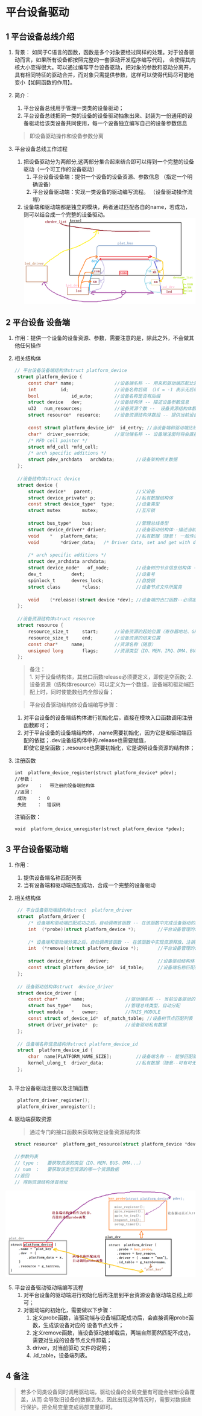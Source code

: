 <!--
 * @Description: In User Settings Edit
 * @Author: your name
 * @Date: 2019-09-23 17:35:35
 * @LastEditTime: 2019-10-22 15:05:59
 * @LastEditors: Please set LastEditors
 -->
# 平台设备驱动

## 1 平台设备总线介绍
1. 背景：
   如同于C语言的函数，函数是多个对象要经过同样的处理。对于设备驱动而言，如果所有设备都按照完整的一套驱动开发程序编写代码，  会使得其内核大小变得很大。可以通过编写平台设备驱动，把对象的参数和驱动分离开，具有相同特征的驱动合并，而对象只需提供参数，这样可以使得代码尽可能地变小【如同函数的作用】。

2. 简介：
   1. 平台设备总线用于管理一类类的设备驱动；
   2. 平台设备总线把同一类的设备的设备驱动抽象出来、封装为一份通用的设备驱动给该类设备共同使用，每一个设备独立编写自己的设备参数信息
   > 即设备驱动操作和设备参数分离

3. 平台设备总线工作过程
   1. 把设备驱动分为两部分,这两部分集合起来结合即可以得到一个完整的设备驱动（一个可工作的设备驱动）
        1. 平台设备设备端：提供一个设备的设备资源、参数信息	（指定一个明确设备）
        2. 平台设备驱动端：实现一类设备的驱动编写流程。		（设备驱动操作流程）
   2. 设备端和驱动端都是独立的模块，两者通过匹配各自的name，若成功，则可以结合成一个完整的设备驱动。
![平台设备管理总线工作方式](https://github.com/TimChanCHN/pictures/raw/master/Linux/%E5%B9%B3%E5%8F%B0%E8%AE%BE%E5%A4%87%E6%80%BB%E7%BA%BF%E7%AE%A1%E7%90%86%E6%96%B9%E5%BC%8F%E7%A4%BA%E6%84%8F%E5%9B%BE.png)

## 2 平台设备 设备端
1. 作用：提供一个设备的设备资源、参数，需要注意的是，除此之外，不会做其他任何操作
2. 相关结构体
   ```c
   // 平台设备设备端结构体struct platform_device
    struct platform_device {
        const char*	name;		        //设备端名称 -- 用来和驱动端匹配比较
        int			id;			        //设备名称后缀 （id = -1 表示无后缀）<该后缀是内核对象名称后缀>
        bool			id_auto;		//设备名称是否有后缀
        struct device	dev;			//设备结构体 -- 描述设备参数信息
        u32	  num_resources;		    //设备资源个数 --  设备资源结构体数组元素个数
        struct resource*  resource; 	//设备资源结构体数组 -- 提供当前设备的所有资源信息

        const struct platform_device_id*  id_entry;	//当设备端和驱动端比较匹配成功之后，设备名称将回写
        char*  driver_override; 	    //驱动端名称 -- 设备端注册时将会直接和该驱动端比较匹配
        /* MFD cell pointer */
        struct mfd_cell *mfd_cell;
        /* arch specific additions */
        struct pdev_archdata   archdata;		//设备架构相关数据
    };

    //设备结构体struct device
    struct device {
        struct device*	 parent;				//父设备
        struct device_private* p;			    //私有数据结构体
        const struct device_type*  type;		//设备类型
        struct mutex		mutex;			    //互斥锁

        struct bus_type*	bus;				//管理总线类型
        struct device_driver* driver;			//设备驱动结构体--描述当前设备对应的驱动
        void	*	platform_data;			    //私有数据（随意！ 一般传递设备参数）
        void		*driver_data;	/* Driver data, set and get with dev_set/get_drvdata */
        
        /* arch specific additions */
        struct dev_archdata	archdata;
        struct device_node*   of_node; 	    	//设备树的节点信息结构体 -- 由设备树节点展开得到
        dev_t			devt;		        	//设备号
        spinlock_t		devres_lock;		    //自旋锁
        struct class		*class;			    //设备节点文件所属类

        void	(*release)(struct device *dev);	//设备端的出口函数--必须定义该函数
    };

    //设备资源结构体struct resource
    struct resource {
        resource_size_t 	start;		//设备资源的起始位置（寄存器地址、GPIO口编号、总线地址、内存）
        resource_size_t 	end;		//设备资源的结束位置
        const char*		name;	        //资源名称（随意）
        unsigned long 		flags;		//资源类型（IO、MEM、IRQ、DMA、BUS）
    };
   ```
    > 备注：  
        1. 对于设备结构体，其出口函数release必须要定义，即使是空函数;
        2. 设备资源（结构体resource）可以定义为一个数组，设备端和驱动端匹配上时，同时使能数组内全部设备；  

    > 平台设备驱动结构体设备端编写步骤：  
    1. 对平台设备的设备端结构体进行初始化后，直接在模块入口函数调用注册函数即可；  
    2. 对于平台设备的设备端结构体，.name需要初始化，因为它是和驱动端匹配的依据；.dev设备结构体中的.release也需要赋值，  
       即使它是空函数；.resource也需要初始化，它是说明设备资源的结构体；
   

3. 注册函数
   ```
   int  platform_device_register(struct platform_device* pdev);
   //参数：
    pdev    :   带注册的设备端结构体
   //返回：
    成功    ：  0
    失败    ：  错误码

   ```
    注销函数：
    ```
    void  platform_device_unregister(struct platform_device *pdev);
    ```

## 3 平台设备驱动端
1. 作用：
   1. 提供设备端名称匹配列表
   2. 当有设备端和驱动端匹配成功，合成一个完整的设备驱动

2. 相关结构体
   ```c
    // 平台设备驱动端结构体struct  platform_driver
    struct  platform_driver {
        /* 设备端和驱动端匹配成功之后，自动调用该函数 -- 在该函数中完成设备驱动的编写 */
        int  (*probe)(struct platform_device *);		//平台设备管理的设备驱动真正的入口函数
        
        /* 设备端和驱动端分离之后，自动调用该函数 -- 在该函数中实现资源释放、注销操作 */
        int  (*remove)(struct platform_device *);		//平台设备管理的设备驱动真正的出口函数
        
        struct device_driver   driver;				    //设备驱动结构体 -- 描述当前设备驱动
        const struct platform_device_id*  id_table; 	//设备端名称匹配列表 -- 列举所有能够匹配的设备端名称
    };

    // 设备驱动结构体struct  device_driver
    struct device_driver {
        const char*		name;		        //驱动端名称 -- 当前设备驱动的名称 (必填)
        struct bus_type*	bus;			//管理总线类型，自动分配
        struct module	*	owner;		    //THIS_MODULE
        const struct of_device_id*  of_match_table;	//设备树节点匹配列表
        struct driver_private*	p;		    //设备驱动私有数据
    };

    // 设备端名称信息结构体struct platform_device_id
    struct  platform_device_id {
        char  name[PLATFORM_NAME_SIZE];		    //设备端名称 -- 能够匹配驱动端的设备端名称
        kernel_ulong_t  driver_data;			//私有数据（随意--可有可无）
    };
    
   ```


3. 平台设备驱动注册以及注销函数

   ```c
    platform_driver_register();
    platform_driver_unregister();
   ```

4. 驱动端获取资源
   >通过专门的接口函数来获取特定设备资源结构体
    ```c
    struct resource*  platform_get_resource(struct platform_device *dev,  unsigned int type,  unsigned int num);

    //参数列表
    // type :   要获取资源的类型（IO、MEM、BUS、DMA...）
    // num  :   要获取该类型资源的哪一个资源数据
    //返回
    // 得到资源结构体首地址
    ```
![设备端和驱动端同步过程](https://github.com/TimChanCHN/pictures/raw/master/Linux/%E8%AE%BE%E5%A4%87%E7%AB%AF%E5%92%8C%E9%A9%B1%E5%8A%A8%E7%AB%AF%E5%8C%B9%E9%85%8D%E6%88%90%E5%8A%9F%E5%90%8E%E7%9A%84%E6%93%8D%E4%BD%9C%E7%A4%BA%E6%84%8F%E5%9B%BE.png)

5. 平台设备驱动驱动端编写流程
   1. 对平台设备的驱动端进行初始化后再注册到平台资源设备驱动端总线上即可；
   2. 对驱动端的初始化，需要做以下步骤：
        1. 定义probe函数，当驱动端与设备端匹配成功后，会直接调用probe函数，生成该设备对应的  设备节点文件；
        2. 定义remove函数，当设备驱动被卸载后，两端自然而然匹配不成功，需要对生成的设备节点文件卸载；
        3. driver，对当前驱动 文件的说明；
        4. .id_table，设备端列表。

## 4 备注
> 若多个同类设备同时调用驱动端，驱动设备的全局变量有可能会被新设备覆盖，从而 会导致旧设备的数据丢失。因此出现这种情况时，需要对数据进行保护。把全局变量变成局部变量即可。

